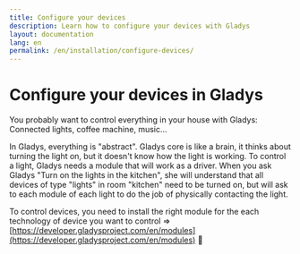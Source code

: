 ```yaml
---
title: Configure your devices
description: Learn how to configure your devices with Gladys
layout: documentation
lang: en
permalink: /en/installation/configure-devices/
---
```


# Configure your devices in Gladys

You probably want to control everything in your house with Gladys: Connected lights, coffee machine, music...

In Gladys, everything is "abstract". Gladys core is like a brain, it thinks about turning the light on, but it doesn't know how the light is working. To control a light, Gladys needs a module that will work as a driver. When you ask Gladys "Turn on the lights in the kitchen", she will understand that all devices of type "lights" in room "kitchen" need to be turned on, but will ask to each module of each light to do the job of physically contacting the light.

To control devices, you need to install the right module for the each technology of device you want to control => [https://developer.gladysproject.com/en/modules](https://developer.gladysproject.com/en/modules) 🙂